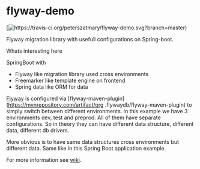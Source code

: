 # flyway-demo

[![https://travis-ci.org/peterszatmary/flyway-demo.svg?branch=master)](https://travis-ci.org/peterszatmary/flyway-demo)

Flyway migration library with usefull configurations on Spring-boot.

Whats interesting here

SpringBoot with
- Flyway like migration library used cross environments
- Freemarker like template engine on frontend
- Spring data like ORM for data

[Flyway](https://flywaydb.org/) is configured via [flyway-maven-plugin](https://mvnrepository.com/artifact/org
.flywaydb/flyway-maven-plugin) to simply switch between different environments.
In this example we have 3 environments dev, test and preprod. All of them have separate
configurations. So in theory they can have different data structure, different data, different db
 drivers.

More obvious is to have same data structures cross environments but different data. Same like in
this Spring Boot application example.

For more information see [wiki](https://github.com/peterszatmary/flyway-demo/wiki).


